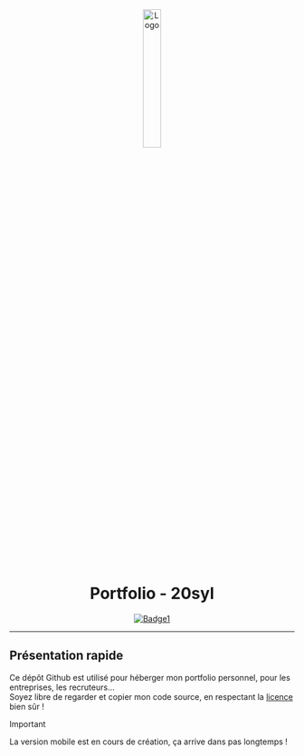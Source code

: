 <div align="center">
  <a href="https://sylvain.pro"><img src="https://sylvain.pro/images/portfolio.png" alt="Logo" width="25%" height="auto"></a>

# Portfolio - 20syl
  [![Badge1](https://img.shields.io/badge/Site%20:-v1.3.9-6479ee?labelColor=23272A)](https://sylvain.pro)

</div>

---

## Présentation rapide
Ce dépôt Github est utilisé pour héberger mon portfolio personnel, pour les entreprises, les recruteurs...  
Soyez libre de regarder et copier mon code source, en respectant la [licence](https://github.com/20syldev/portfolio/?tab=BSD-3-Clause-1-ov-file) bien sûr !

> [!IMPORTANT]
> La version mobile est en cours de création, ça arrive dans pas longtemps !
